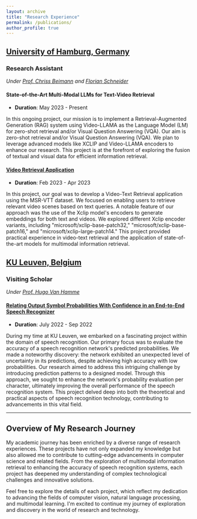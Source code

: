 ```yaml
---
layout: archive
title: "Research Experience"
permalink: /publications/
author_profile: true
---
```

## [University of Hamburg, Germany](https://www.google.com/search?client=safari&rls=en&q=LT+research+group+uni+hamburg&ie=UTF-8&oe=UTF-8)

### Research Assistant
*Under [Prof. Chriss Beimann](https://www.inf.uni-hamburg.de/en/inst/ab/lt/people/chris-biemann.html) and [Florian Schneider](https://www.inf.uni-hamburg.de/en/inst/ab/lt/people/florian-schneider.html)*

#### State-of-the-Art Multi-Modal LLMs for Text-Video Retrieval
- **Duration**: May 2023 - Present

In this ongoing project, our mission is to implement a Retrieval-Augmented Generation (RAG) system using Video-LLAMA as the Language Model (LM) for zero-shot retrieval and/or Visual Question Answering (VQA). Our aim is zero-shot retrieval and/or Visual Question Answering (VQA). We plan to leverage advanced models like XCLIP and Video-LLAMA encoders to enhance our research. This project is at the forefront of exploring the fusion of textual and visual data for efficient information retrieval.


#### [Video Retrieval Application](https://github.com/nargesbh/Video-text-retrieval-tool/blob/main/Video-Retrieval-report.pdf)


- **Duration**: Feb 2023 - Apr 2023

In this project, our goal was to develop a Video-Text Retrieval application using the MSR-VTT dataset. We focused on enabling users to retrieve relevant video scenes based on text queries.
A notable feature of our approach was the use of the Xclip model's encoders to generate embeddings for both text and videos. We explored different Xclip encoder variants, including "microsoft/xclip-base-patch32," "microsoft/xclip-base-patch16," and "microsoft/xclip-large-patch14."
This project provided practical experience in video-text retrieval and the application of state-of-the-art models for multimodal information retrieval.


## [KU Leuven, Belgium](https://www.esat.kuleuven.be/english)

### Visiting Scholar
*Under [Prof. Hugo Van Hamme](https://www.kuleuven.be/wieiswie/en/person/00040707)*

#### [Relating Output Symbol Probabilities With Confidence in an End-to-End Speech Recognizer](https://github.com/nargesbh/Enhancement-of-Speech-Recognition-Network)
- **Duration**: July 2022 - Sep 2022

During my time at KU Leuven, we embarked on a fascinating project within the domain of speech recognition. Our primary focus was to evaluate the accuracy of a speech recognition network's predicted probabilities. We made a noteworthy discovery: the network exhibited an unexpected level of uncertainty in its predictions, despite achieving high accuracy with low probabilities. Our research aimed to address this intriguing challenge by introducing prediction patterns to a designed model. Through this approach, we sought to enhance the network's probability evaluation per character, ultimately improving the overall performance of the speech recognition system. This project delved deep into both the theoretical and practical aspects of speech recognition technology, contributing to advancements in this vital field.

---

## Overview of My Research Journey

My academic journey has been enriched by a diverse range of research experiences. These projects have not only expanded my knowledge but also allowed me to contribute to cutting-edge advancements in computer science and related fields. From the exploration of multimodal information retrieval to enhancing the accuracy of speech recognition systems, each project has deepened my understanding of complex technological challenges and innovative solutions.

Feel free to explore the details of each project, which reflect my dedication to advancing the fields of computer vision, natural language processing, and multimodal learning. I'm excited to continue my journey of exploration and discovery in the world of research and technology.


